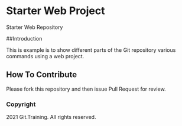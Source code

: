 # Starter Web Project
Starter Web Repository

##Introduction

This is example is to show different parts of the Git repository various commands using a web project.

## How To Contribute

Please fork this repository and then issue Pull Request for review.

### Copyright

2021 Git.Training. All rights reserved.